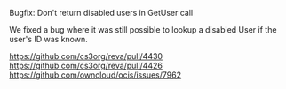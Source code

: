 Bugfix: Don't return disabled users in GetUser call

We fixed a bug where it was still possible to lookup a disabled User if
the user's ID was known.

https://github.com/cs3org/reva/pull/4430
https://github.com/cs3org/reva/pull/4426
https://github.com/owncloud/ocis/issues/7962
